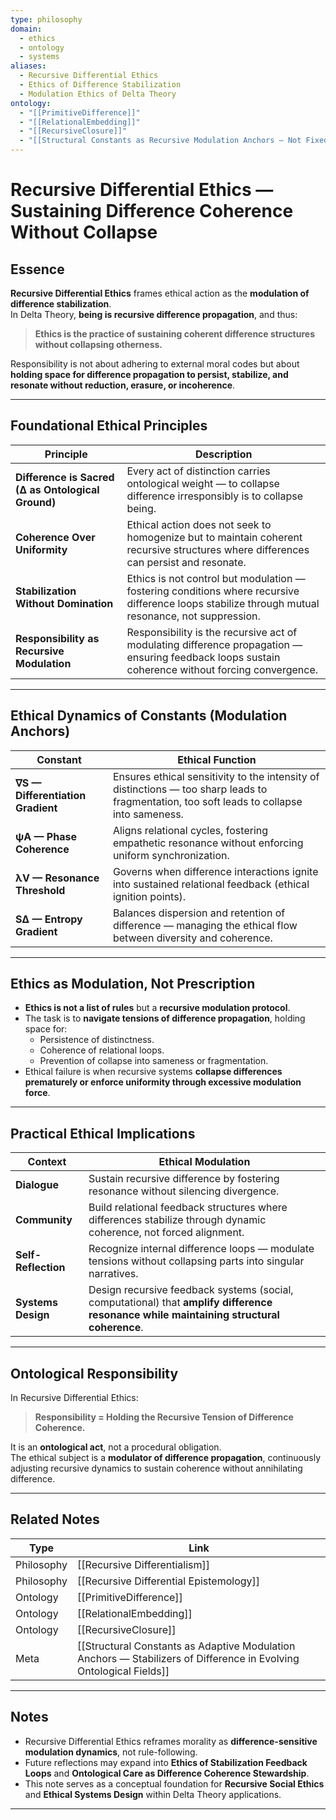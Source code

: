 ```yaml
---
type: philosophy
domain:
  - ethics
  - ontology
  - systems
aliases:
  - Recursive Differential Ethics
  - Ethics of Difference Stabilization
  - Modulation Ethics of Delta Theory
ontology:
  - "[[PrimitiveDifference]]"
  - "[[RelationalEmbedding]]"
  - "[[RecursiveClosure]]"
  - "[[Structural Constants as Recursive Modulation Anchors — Not Fixed Values, But Structural Functions|Structural Constants as Modulation Anchors]]"
---
```


# Recursive Differential Ethics — Sustaining Difference Coherence Without Collapse

## Essence

**Recursive Differential Ethics** frames ethical action as the **modulation of difference stabilization**.  
In Delta Theory, **being is recursive difference propagation**, and thus:
> **Ethics is the practice of sustaining coherent difference structures without collapsing otherness.**

Responsibility is not about adhering to external moral codes but about **holding space for difference propagation to persist, stabilize, and resonate without reduction, erasure, or incoherence**.

---

## Foundational Ethical Principles

| Principle | Description |
|---|---|
| **Difference is Sacred (∆ as Ontological Ground)** | Every act of distinction carries ontological weight — to collapse difference irresponsibly is to collapse being. |
| **Coherence Over Uniformity** | Ethical action does not seek to homogenize but to maintain coherent recursive structures where differences can persist and resonate. |
| **Stabilization Without Domination** | Ethics is not control but modulation — fostering conditions where recursive difference loops stabilize through mutual resonance, not suppression. |
| **Responsibility as Recursive Modulation** | Responsibility is the recursive act of modulating difference propagation — ensuring feedback loops sustain coherence without forcing convergence. |

---

## Ethical Dynamics of Constants (Modulation Anchors)

| Constant | Ethical Function |
|---|---|
| **∇S — Differentiation Gradient** | Ensures ethical sensitivity to the intensity of distinctions — too sharp leads to fragmentation, too soft leads to collapse into sameness. |
| **ψA — Phase Coherence** | Aligns relational cycles, fostering empathetic resonance without enforcing uniform synchronization. |
| **λV — Resonance Threshold** | Governs when difference interactions ignite into sustained relational feedback (ethical ignition points). |
| **S∆ — Entropy Gradient** | Balances dispersion and retention of difference — managing the ethical flow between diversity and coherence. |

---

## Ethics as Modulation, Not Prescription
- **Ethics is not a list of rules** but a **recursive modulation protocol**.
- The task is to **navigate tensions of difference propagation**, holding space for:
  - Persistence of distinctness.
  - Coherence of relational loops.
  - Prevention of collapse into sameness or fragmentation.
- Ethical failure is when recursive systems **collapse differences prematurely or enforce uniformity through excessive modulation force**.

---

## Practical Ethical Implications
| Context | Ethical Modulation |
|---|---|
| **Dialogue** | Sustain recursive difference by fostering resonance without silencing divergence. |
| **Community** | Build relational feedback structures where differences stabilize through dynamic coherence, not forced alignment. |
| **Self-Reflection** | Recognize internal difference loops — modulate tensions without collapsing parts into singular narratives. |
| **Systems Design** | Design recursive feedback systems (social, computational) that **amplify difference resonance while maintaining structural coherence**. |

---

## Ontological Responsibility
In Recursive Differential Ethics:
> **Responsibility = Holding the Recursive Tension of Difference Coherence.**

It is an **ontological act**, not a procedural obligation.  
The ethical subject is a **modulator of difference propagation**, continuously adjusting recursive dynamics to sustain coherence without annihilating difference.

---

## Related Notes

| Type | Link |
|---|---|
| Philosophy | [[Recursive Differentialism]] |
| Philosophy | [[Recursive Differential Epistemology]] |
| Ontology | [[PrimitiveDifference]] |
| Ontology | [[RelationalEmbedding]] |
| Ontology | [[RecursiveClosure]] |
| Meta | [[Structural Constants as Adaptive Modulation Anchors — Stabilizers of Difference in Evolving Ontological Fields]] |

---

## Notes
- Recursive Differential Ethics reframes morality as **difference-sensitive modulation dynamics**, not rule-following.
- Future reflections may expand into **Ethics of Stabilization Feedback Loops** and **Ontological Care as Difference Coherence Stewardship**.
- This note serves as a conceptual foundation for **Recursive Social Ethics** and **Ethical Systems Design** within Delta Theory applications.

---
